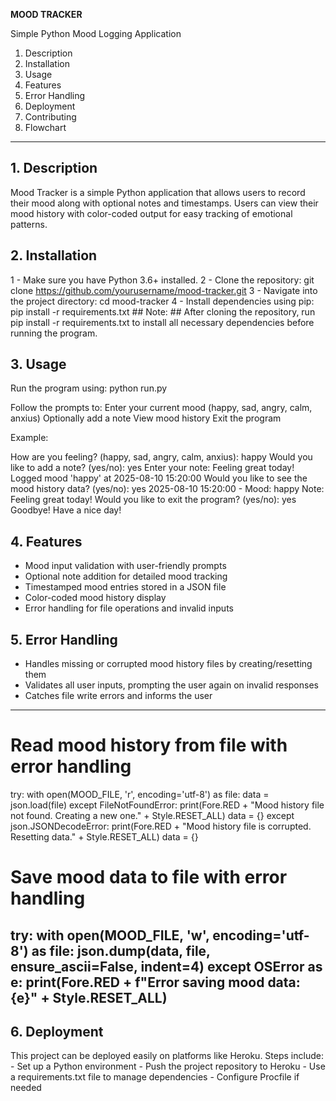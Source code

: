 **MOOD TRACKER**

Simple Python Mood Logging Application

1. Description
2. Installation
3. Usage
4. Features
5. Error Handling
6. Deployment
7. Contributing
8. Flowchart

---

## 1. Description
Mood Tracker is a simple Python application that allows users to record their mood along with optional notes and timestamps. Users can view their mood history with color-coded output for easy tracking of emotional patterns.

## 2. Installation
1 - Make sure you have Python 3.6+ installed.
2 - Clone the repository:
    git clone https://github.com/yourusername/mood-tracker.git
3 - Navigate into the project directory:
    cd mood-tracker
4 - Install dependencies using pip:
    pip install -r requirements.txt
    ## Note: ## After cloning the repository, run pip install -r requirements.txt to install all necessary dependencies before running the program.

## 3. Usage
Run the program using:
    python run.py

Follow the prompts to:
    Enter your current mood (happy, sad, angry, calm, anxius)
    Optionally add a note
    View mood history
    Exit the program

Example:

How are you feeling? (happy, sad, angry, calm, anxius): happy
Would you like to add a note? (yes/no): yes
Enter your note: Feeling great today!
Logged mood 'happy' at 2025-08-10 15:20:00
Would you like to see the mood history data? (yes/no): yes
2025-08-10 15:20:00 - Mood: happy
Note: Feeling great today!
Would you like to exit the program? (yes/no): yes
Goodbye! Have a nice day!

## 4. Features
- Mood input validation with user-friendly prompts
- Optional note addition for detailed mood tracking
- Timestamped mood entries stored in a JSON file
- Color-coded mood history display
- Error handling for file operations and invalid inputs

## 5. Error Handling
- Handles missing or corrupted mood history files by creating/resetting them
- Validates all user inputs, prompting the user again on invalid responses
- Catches file write errors and informs the user
------------------------------------------------------------------------------------------
# Read mood history from file with error handling
try:
    with open(MOOD_FILE, 'r', encoding='utf-8') as file:
        data = json.load(file)
except FileNotFoundError:
    print(Fore.RED + "Mood history file not found. Creating a new one." + Style.RESET_ALL)
    data = {}
except json.JSONDecodeError:
    print(Fore.RED + "Mood history file is corrupted. Resetting data." + Style.RESET_ALL)
    data = {}

# Save mood data to file with error handling
try:
    with open(MOOD_FILE, 'w', encoding='utf-8') as file:
        json.dump(data, file, ensure_ascii=False, indent=4)
except OSError as e:
    print(Fore.RED + f"Error saving mood data: {e}" + Style.RESET_ALL)
------------------------------------------------------------------------------------------

## 6. Deployment
This project can be deployed easily on platforms like Heroku.
    Steps include:
    - Set up a Python environment
    - Push the project repository to Heroku
    - Use a requirements.txt file to manage dependencies
    - Configure Procfile if needed
    